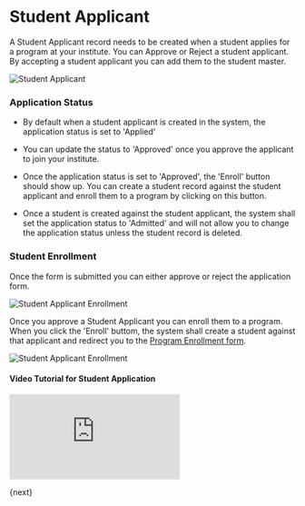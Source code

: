 <!-- add-breadcrumbs -->
# Student Applicant

A Student Applicant record needs to be created when a student applies for a program at your institute.
You can Approve or Reject a student applicant. By accepting a student applicant you can add them to the student master.

<img class="screenshot" alt="Student Applicant" src="{{docs_base_url}}/assets/img/education/admission/student-applicant.png">

### Application Status

- By default when a student applicant is created in the system, the application status is set to 'Applied'

- You can update the status to 'Approved' once you approve the applicant to join your institute.

- Once the application status is set to 'Approved', the 'Enroll' button should show up. 
	You can create a student record against the student applicant and enroll them to a program by clicking on this button.
	
- Once a student is created against the student applicant, the system shall set the application status to 'Admitted' 
	and will not allow you to change the application status unless the student record is deleted.

### Student Enrollment
Once the form is submitted you can either approve or reject the application form.

<img class="screenshot" alt="Student Applicant Enrollment" src="{{docs_base_url}}/assets/img/education/admission/student-application-actions.png">

Once you approve a Student Applicant you can enroll them to a program. When you click the 'Enroll' buttom,
the system shall create a student against that applicant and redirect you to the [Program Enrollment form](/docs/user/manual/en/education/student/program-enrollment.html).

<img class="screenshot" alt="Student Applicant Enrollment" src="{{docs_base_url}}/assets/img/education/admission/student-applicant-enroll.png">

#### Video Tutorial for Student Application



<div>
	<div class='embed-container'>
		<iframe src='https://www.youtube.com/embed/l8PUACusN3E' frameborder='0' allowfullscreen>
		</iframe>
	</div>
</div>

{next}
